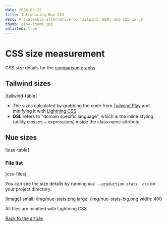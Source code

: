 ```yaml
---
date: 2024-03-22
title: Introducing Nue CSS
desc: A scaleable alternative to Tailwind, BEM, and CSS-in-JS
thumb: glow-thumb.jpg
unlisted: true
---
```


# CSS size measurement

CSS size details for the [comparison graphs](.#size-graphs)

## Tailwind sizes

[tailwind-table]

- The sizes calculated by grabbing the code from [Tailwind Play](//play.tailwindcss.com/) and minifying it with [Lightning CSS](//lightningcss.dev/)
- **DSL** refers to "domain specific language", which is the inline styling (utility classes + expressions) inside the class name attribute

## Nue sizes

[size-table]

### File list

[css-files]

You can see the size details by running `nue --production stats .css` on your project directory:

[image]
  small: /img/nue-stats.png
  large: /img/nue-stats-big.png
  width: 400

All files are minified with Lightning CSS

[Back to the article](.)
